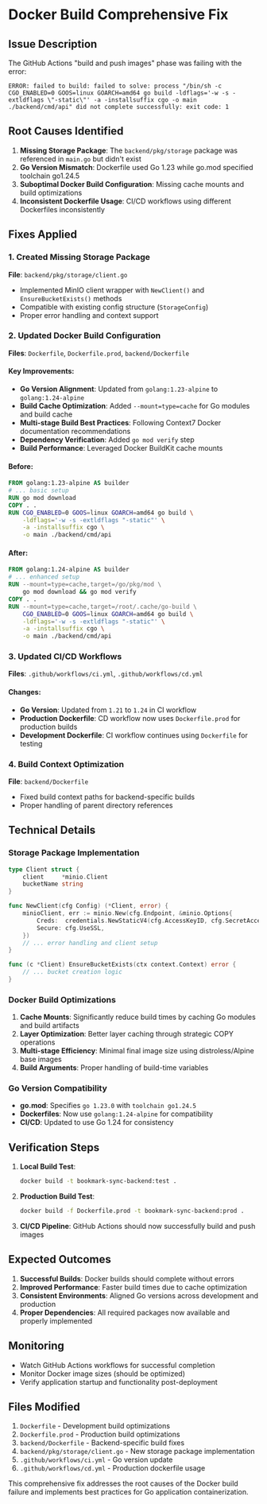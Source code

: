 # Docker Build Comprehensive Fix

## Issue Description
The GitHub Actions "build and push images" phase was failing with the error:
```
ERROR: failed to build: failed to solve: process "/bin/sh -c CGO_ENABLED=0 GOOS=linux GOARCH=amd64 go build -ldflags='-w -s -extldflags \"-static\"' -a -installsuffix cgo -o main ./backend/cmd/api" did not complete successfully: exit code: 1
```

## Root Causes Identified

1. **Missing Storage Package**: The `backend/pkg/storage` package was referenced in `main.go` but didn't exist
2. **Go Version Mismatch**: Dockerfile used Go 1.23 while go.mod specified toolchain go1.24.5
3. **Suboptimal Docker Build Configuration**: Missing cache mounts and build optimizations
4. **Inconsistent Dockerfile Usage**: CI/CD workflows using different Dockerfiles inconsistently

## Fixes Applied

### 1. Created Missing Storage Package
**File**: `backend/pkg/storage/client.go`
- Implemented MinIO client wrapper with `NewClient()` and `EnsureBucketExists()` methods
- Compatible with existing config structure (`StorageConfig`)
- Proper error handling and context support

### 2. Updated Docker Build Configuration
**Files**: `Dockerfile`, `Dockerfile.prod`, `backend/Dockerfile`

#### Key Improvements:
- **Go Version Alignment**: Updated from `golang:1.23-alpine` to `golang:1.24-alpine`
- **Build Cache Optimization**: Added `--mount=type=cache` for Go modules and build cache
- **Multi-stage Build Best Practices**: Following Context7 Docker documentation recommendations
- **Dependency Verification**: Added `go mod verify` step
- **Build Performance**: Leveraged Docker BuildKit cache mounts

#### Before:
```dockerfile
FROM golang:1.23-alpine AS builder
# ... basic setup
RUN go mod download
COPY . .
RUN CGO_ENABLED=0 GOOS=linux GOARCH=amd64 go build \
    -ldflags='-w -s -extldflags "-static"' \
    -a -installsuffix cgo \
    -o main ./backend/cmd/api
```

#### After:
```dockerfile
FROM golang:1.24-alpine AS builder
# ... enhanced setup
RUN --mount=type=cache,target=/go/pkg/mod \
    go mod download && go mod verify
COPY . .
RUN --mount=type=cache,target=/root/.cache/go-build \
    CGO_ENABLED=0 GOOS=linux GOARCH=amd64 go build \
    -ldflags='-w -s -extldflags "-static"' \
    -a -installsuffix cgo \
    -o main ./backend/cmd/api
```

### 3. Updated CI/CD Workflows
**Files**: `.github/workflows/ci.yml`, `.github/workflows/cd.yml`

#### Changes:
- **Go Version**: Updated from `1.21` to `1.24` in CI workflow
- **Production Dockerfile**: CD workflow now uses `Dockerfile.prod` for production builds
- **Development Dockerfile**: CI workflow continues using `Dockerfile` for testing

### 4. Build Context Optimization
**File**: `backend/Dockerfile`
- Fixed build context paths for backend-specific builds
- Proper handling of parent directory references

## Technical Details

### Storage Package Implementation
```go
type Client struct {
    client     *minio.Client
    bucketName string
}

func NewClient(cfg Config) (*Client, error) {
    minioClient, err := minio.New(cfg.Endpoint, &minio.Options{
        Creds:  credentials.NewStaticV4(cfg.AccessKeyID, cfg.SecretAccessKey, ""),
        Secure: cfg.UseSSL,
    })
    // ... error handling and client setup
}

func (c *Client) EnsureBucketExists(ctx context.Context) error {
    // ... bucket creation logic
}
```

### Docker Build Optimizations
1. **Cache Mounts**: Significantly reduce build times by caching Go modules and build artifacts
2. **Layer Optimization**: Better layer caching through strategic COPY operations
3. **Multi-stage Efficiency**: Minimal final image size using distroless/Alpine base images
4. **Build Arguments**: Proper handling of build-time variables

### Go Version Compatibility
- **go.mod**: Specifies `go 1.23.0` with `toolchain go1.24.5`
- **Dockerfiles**: Now use `golang:1.24-alpine` for compatibility
- **CI/CD**: Updated to use Go 1.24 for consistency

## Verification Steps

1. **Local Build Test**:
   ```bash
   docker build -t bookmark-sync-backend:test .
   ```

2. **Production Build Test**:
   ```bash
   docker build -f Dockerfile.prod -t bookmark-sync-backend:prod .
   ```

3. **CI/CD Pipeline**: GitHub Actions should now successfully build and push images

## Expected Outcomes

1. **Successful Builds**: Docker builds should complete without errors
2. **Improved Performance**: Faster build times due to cache optimization
3. **Consistent Environments**: Aligned Go versions across development and production
4. **Proper Dependencies**: All required packages now available and properly implemented

## Monitoring

- Watch GitHub Actions workflows for successful completion
- Monitor Docker image sizes (should be optimized)
- Verify application startup and functionality post-deployment

## Files Modified

1. `Dockerfile` - Development build optimizations
2. `Dockerfile.prod` - Production build optimizations
3. `backend/Dockerfile` - Backend-specific build fixes
4. `backend/pkg/storage/client.go` - New storage package implementation
5. `.github/workflows/ci.yml` - Go version update
6. `.github/workflows/cd.yml` - Production dockerfile usage

This comprehensive fix addresses the root causes of the Docker build failure and implements best practices for Go application containerization.